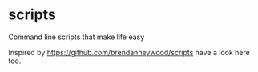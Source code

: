# scripts
Command line scripts that make life easy

Inspired by https://github.com/brendanheywood/scripts have a look here too.
